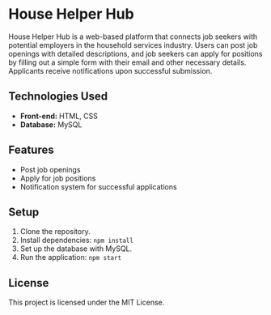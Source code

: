 # House Helper Hub

House Helper Hub is a web-based platform that connects job seekers with potential employers in the household services industry. Users can post job openings with detailed descriptions, and job seekers can apply for positions by filling out a simple form with their email and other necessary details. Applicants receive notifications upon successful submission.

## Technologies Used
- **Front-end:** HTML, CSS
- **Database:** MySQL

## Features
- Post job openings
- Apply for job positions
- Notification system for successful applications

## Setup
1. Clone the repository.
2. Install dependencies: `npm install`
3. Set up the database with MySQL.
4. Run the application: `npm start`

## License
This project is licensed under the MIT License.
